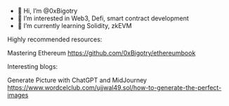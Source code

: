 - 👋 Hi, I’m @0xBigotry
- 👀 I’m interested in Web3, Defi, smart contract development
- 🌱 I’m currently learning Solidity, zkEVM

Highly recommended resources:

Mastering Ethereum
https://github.com/0xBigotry/ethereumbook


Interesting blogs:

Generate Picture with ChatGPT and MidJourney
https://www.wordcelclub.com/ujjwal49.sol/how-to-generate-the-perfect-images

<!---
0xBigotry/0xBigotry is a ✨ special ✨ repository because its `README.md` (this file) appears on your GitHub profile.
You can click the Preview link to take a look at your changes.
--->
